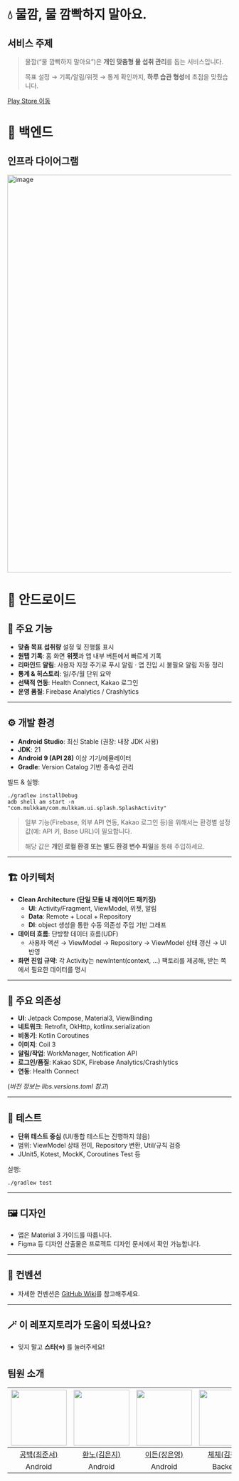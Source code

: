 # **💧 물깜, 물 깜빡하지 말아요.**

## 서비스 주제

> 물깜(“물 깜빡하지 말아요”)은 **개인 맞춤형 물 섭취 관리**를 돕는 서비스입니다.
> 
> 목표 설정 → 기록/알림/위젯 → 통계 확인까지, **하루 습관 형성**에 초점을 맞췄습니다.

[Play Store 이동](https://play.google.com/store/apps/details?id=com.mulkkam)
 

# 🧱 백엔드
## 인프라 다이어그램
<img width="1368" height="892" alt="image" src="https://github.com/user-attachments/assets/fb610be3-f418-454e-a4c2-fbfb4e575f39" />

# 🤖 안드로이드

## **📌 주요 기능**

- **맞춤 목표 섭취량** 설정 및 진행률 표시
- **원탭 기록**: 홈 화면 **위젯**과 앱 내부 버튼에서 빠르게 기록
- **리마인드 알림**: 사용자 지정 주기로 푸시 알림 · 앱 진입 시 불필요 알림 자동 정리
- **통계 & 히스토리**: 일/주/월 단위 요약
- **선택적 연동**: Health Connect, Kakao 로그인
- **운영 품질**: Firebase Analytics / Crashlytics

---

## **⚙️ 개발 환경**

- **Android Studio**: 최신 Stable (권장: 내장 JDK 사용)
- **JDK**: 21
- **Android 9 (API 28)** 이상 기기/에뮬레이터
- **Gradle**: Version Catalog 기반 종속성 관리

빌드 & 실행:

```
./gradlew installDebug
adb shell am start -n "com.mulkkam/com.mulkkam.ui.splash.SplashActivity"
```

> 일부 기능(Firebase, 외부 API 연동, Kakao 로그인 등)을 위해서는
환경별 설정 값(예: API 키, Base URL)이 필요합니다.
>
> 해당 값은 **개인 로컬 환경 또는 별도 환경 변수 파일**을 통해 주입하세요.

---

## **🏗 아키텍처**

- **Clean Architecture (단일 모듈 내 레이어드 패키징)**
    - **UI**: Activity/Fragment, ViewModel, 위젯, 알림
    - **Data**: Remote + Local + Repository
    - **DI**: object 생성을 통한 수동 의존성 주입 기반 그래프
- **데이터 흐름**: 단방향 데이터 흐름(UDF)
    - 사용자 액션 → ViewModel → Repository → ViewModel 상태 갱신 → UI 반영
- **화면 진입 규약**: 각 Activity는 newIntent(context, …) 팩토리를 제공해, 받는 쪽에서 필요한 데이터를 명시

---

## **🔗 주요 의존성**

- **UI**: Jetpack Compose, Material3, ViewBinding
- **네트워크**: Retrofit, OkHttp, kotlinx.serialization
- **비동기**: Kotlin Coroutines
- **이미지**: Coil 3
- **알림/작업**: WorkManager, Notification API
- **로그인/품질**: Kakao SDK, Firebase Analytics/Crashlytics
- **연동**: Health Connect

(*버전 정보는 libs.versions.toml 참고*)

---

## **🧪 테스트**

- **단위 테스트 중심** (UI/통합 테스트는 진행하지 않음)
- 범위: ViewModel 상태 전이, Repository 변환, Util/규칙 검증
- JUnit5, Kotest, MockK, Coroutines Test 등

실행:

```
./gradlew test
```

---

## **🖼 디자인**

- 앱은 Material 3 가이드를 따릅니다.
- Figma 등 디자인 산출물은 프로젝트 디자인 문서에서 확인 가능합니다.

---

## 💼 컨벤션

- 자세한 컨벤션은 [GitHub Wiki](https://github.com/woowacourse-teams/2025-mul-kkam/wiki/%ED%94%84%EB%A1%9C%EC%A0%9D%ED%8A%B8-%EC%84%A4%EB%AA%85)를 참고해주세요.

---

## 🪄 이 레포지토리가 도움이 되셨나요?

- 잊지 말고 **스타(⭐️)** 를 눌러주세요!



## 팀원 소개

|<img src="https://github.com/junseo511.png" width="125" />|<img src="https://github.com/hwannow.png" width="125" />|<img src="https://github.com/devfeijoa.png" width="125" />|<img src="https://github.com/CheChe903.png" width="125" />|<img src="https://github.com/2Jin1031.png" width="125" />|<img src="https://github.com/minSsan.png" width="125" />|<img src="https://github.com/Jin409.png" width="125" />|
|:---------:|:---------:|:---------:|:---------:|:---------:|:---------:|:---------:|
|[공백(최준서)](https://github.com/junseo511)|[환노(김은지)](https://github.com/hwannow)|[이든(장은영)](https://github.com/devfeijoa)|[체체(김진영)](https://github.com/CheChe903)|[칼리(이 진)](https://github.com/2Jin1031)|[밍곰(박민선)](https://github.com/minSsan)|[히로(진승희)](https://github.com/Jin409)|
|Android|Android|Android|Backend|Backend|Backend|Backend|
